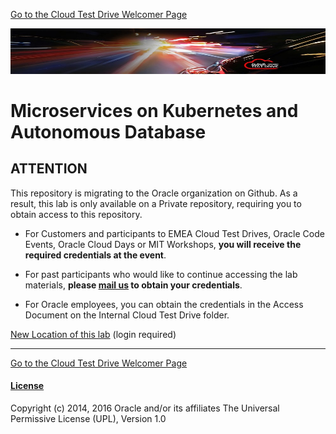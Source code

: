 [Go to the Cloud Test Drive Welcomer Page](https://github.com/CloudTestDrive/EventLabs/blob/master/README.md)

![](images/customer.logo2.png)

# Microservices on Kubernetes and Autonomous Database

## ATTENTION

This repository is migrating to the Oracle organization on Github.  As a result, this lab is only available on a Private repository, requiring you to obtain access to this repository.

- For Customers and participants to EMEA Cloud Test Drives, Oracle Code Events, Oracle Cloud Days or MIT Workshops, **you will receive the required credentials at the event**.

- For past participants who would like to continue accessing the lab materials, **please [mail us](mailto:cloudadventure_ww@oracle.com) to obtain your credentials**.

- For Oracle employees, you can obtain the credentials in the Access Document on the Internal Cloud Test Drive folder.

[New Location of this lab](https://github.com/CloudTestDrive/EventLabs_priv/blob/master/autonomous-transaction-processing/README.md) (login required)









------

[Go to the Cloud Test Drive Welcomer Page](https://github.com/CloudTestDrive/EventLabs/blob/master/README.md)

#### [License](LICENSE.md)

Copyright (c) 2014, 2016 Oracle and/or its affiliates
The Universal Permissive License (UPL), Version 1.0